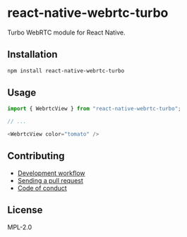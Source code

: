 # react-native-webrtc-turbo

Turbo WebRTC module for React Native.

## Installation


```sh
npm install react-native-webrtc-turbo
```


## Usage


```js
import { WebrtcView } from "react-native-webrtc-turbo";

// ...

<WebrtcView color="tomato" />
```


## Contributing

- [Development workflow](CONTRIBUTING.md#development-workflow)
- [Sending a pull request](CONTRIBUTING.md#sending-a-pull-request)
- [Code of conduct](CODE_OF_CONDUCT.md)

## License

MPL-2.0
